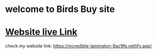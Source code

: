 # welcome to Birds Buy site

# [Website live Link](https://incredible-lamington-9ac9fe.netlify.app/)
check my website link: https://incredible-lamington-9ac9fe.netlify.app/

